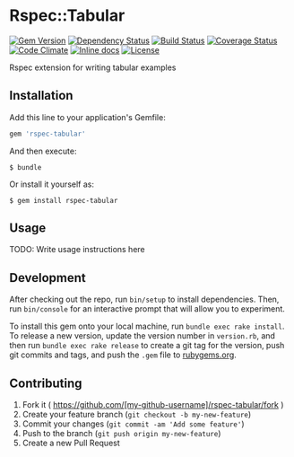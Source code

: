# Rspec::Tabular

[![Gem Version](https://badge.fury.io/rb/rspec-tabular.svg)](http://badge.fury.io/rb/rspec-tabular)
[![Dependency Status](https://gemnasium.com/sugarcrm/rspec-tabular.svg)](https://gemnasium.com/sugarcrm/rspec-tabular)
[![Build Status](https://travis-ci.org/sugarcrm/rspec-tabular.svg?branch=master)](https://travis-ci.org/sugarcrm/rspec-tabular)
[![Coverage Status](http://img.shields.io/coveralls/sugarcrm/rspec-tabular/master.svg)](https://coveralls.io/r/sugarcrm/rspec-tabular)
[![Code Climate](https://codeclimate.com/github/sugarcrm/rspec-tabular/badges/gpa.svg)](https://codeclimate.com/github/sugarcrm/rspec-tabular)
[![Inline docs](http://inch-ci.org/github/sugarcrm/rspec-tabular.svg)](http://inch-ci.org/github/sugarcrm/rspec-tabular)
[![License](http://img.shields.io/badge/license-Apache2-green.svg?style=flat)](LICENSE)

Rspec extension for writing tabular examples

## Installation

Add this line to your application's Gemfile:

```ruby
gem 'rspec-tabular'
```

And then execute:

    $ bundle

Or install it yourself as:

    $ gem install rspec-tabular

## Usage

TODO: Write usage instructions here

## Development

After checking out the repo, run `bin/setup` to install dependencies. Then, run `bin/console` for an interactive prompt that will allow you to experiment.

To install this gem onto your local machine, run `bundle exec rake install`. To release a new version, update the version number in `version.rb`, and then run `bundle exec rake release` to create a git tag for the version, push git commits and tags, and push the `.gem` file to [rubygems.org](https://rubygems.org).

## Contributing

1. Fork it ( https://github.com/[my-github-username]/rspec-tabular/fork )
2. Create your feature branch (`git checkout -b my-new-feature`)
3. Commit your changes (`git commit -am 'Add some feature'`)
4. Push to the branch (`git push origin my-new-feature`)
5. Create a new Pull Request
